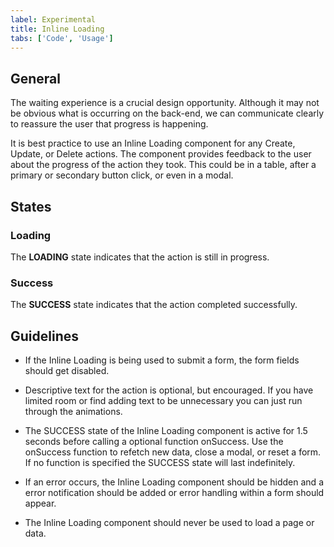 ```yaml
---
label: Experimental
title: Inline Loading
tabs: ['Code', 'Usage']
---
```


## General

The waiting experience is a crucial design opportunity. Although it may not be obvious what is occurring on the back-end, we can communicate clearly to reassure the user that progress is happening.

It is best practice to use an Inline Loading component for any Create, Update, or Delete actions. The component provides feedback to the user about the progress of the action they took. This could be in a table, after a primary or secondary button click, or even in a modal.

## States

### Loading

The **LOADING** state indicates that the action is still in progress.

### Success

The **SUCCESS** state indicates that the action completed successfully.

## Guidelines

- If the Inline Loading is being used to submit a form, the form fields should get disabled.

- Descriptive text for the action is optional, but encouraged. If you have limited room or find adding text to be unnecessary you can just run through the animations.

- The SUCCESS state of the Inline Loading component is active for 1.5 seconds before calling a optional function onSuccess. Use the onSuccess function to refetch new data, close a modal, or reset a form. If no function is specified the SUCCESS state will last indefinitely.

- If an error occurs, the Inline Loading component should be hidden and a error notification should be added or error handling within a form should appear.

- The Inline Loading component should never be used to load a page or data.
